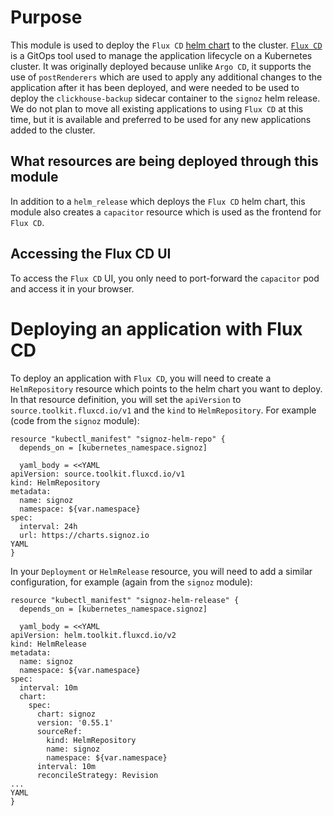 # Purpose
This module is used to deploy the `Flux CD` [helm chart](https://fluxcd-community.github.io/helm-charts) to the cluster. [`Flux CD`](https://fluxcd.io/) is a GitOps tool used to manage the application lifecycle on a Kubernetes cluster. It was originally deployed because unlike `Argo CD`, it supports the use of `postRenderers` which are used to apply any additional changes to the application after it has been deployed, and were needed to be used to deploy the `clickhouse-backup` sidecar container to the `signoz` helm release. We do not plan to move all existing applications to using `Flux CD` at this time, but it is available and preferred to be used for any new applications added to the cluster.

## What resources are being deployed through this module
In addition to a `helm_release` which deploys the `Flux CD` helm chart, this module also creates a `capacitor` resource which is used as the frontend for `Flux CD`.

## Accessing the Flux CD UI
To access the `Flux CD` UI, you only need to port-forward the `capacitor` pod and access it in your browser.

# Deploying an application with Flux CD
To deploy an application with `Flux CD`, you will need to create a `HelmRepository` resource which points to the helm chart you want to deploy. In that resource definition, you will set the `apiVersion` to `source.toolkit.fluxcd.io/v1` and the `kind` to `HelmRepository`. For example (code from the `signoz` module):

```
resource "kubectl_manifest" "signoz-helm-repo" {
  depends_on = [kubernetes_namespace.signoz]

  yaml_body = <<YAML
apiVersion: source.toolkit.fluxcd.io/v1
kind: HelmRepository
metadata:
  name: signoz
  namespace: ${var.namespace}
spec:
  interval: 24h
  url: https://charts.signoz.io
YAML
}
```

In your `Deployment` or `HelmRelease` resource, you will need to add a similar configuration, for example (again from the `signoz` module):
```
resource "kubectl_manifest" "signoz-helm-release" {
  depends_on = [kubernetes_namespace.signoz]

  yaml_body = <<YAML
apiVersion: helm.toolkit.fluxcd.io/v2
kind: HelmRelease
metadata:
  name: signoz
  namespace: ${var.namespace}
spec:
  interval: 10m
  chart:
    spec:
      chart: signoz
      version: '0.55.1'
      sourceRef:
        kind: HelmRepository
        name: signoz
        namespace: ${var.namespace}
      interval: 10m
      reconcileStrategy: Revision
...
YAML
}
```
